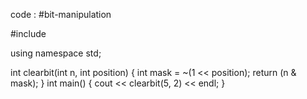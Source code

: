 code : #bit-manipulation 

#include <iostream>

using namespace std;

int clearbit(int n, int position) {
  int mask = ~(1 << position);
  return (n & mask);
}
int main() 
{ 
  cout << clearbit(5, 2) << endl; 
}